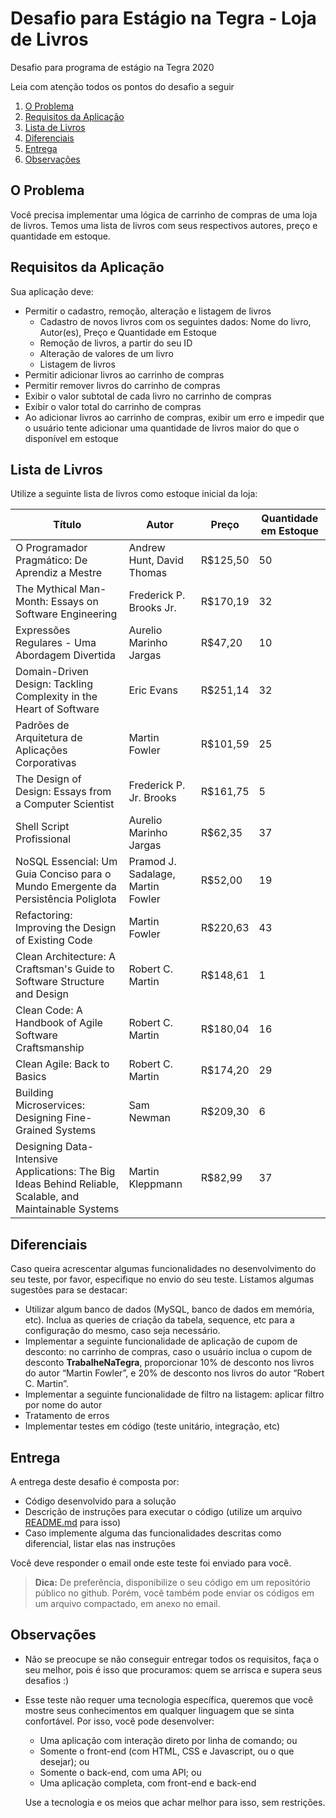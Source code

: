 # Desafio para Estágio na Tegra - Loja de Livros

Desafio para programa de estágio na Tegra 2020

Leia com atenção todos os pontos do desafio a seguir

1. [O Problema](https://github.com/tegraoss/desafio-estagio-tegra#o-problema)
2. [Requisitos da Aplicação](https://github.com/tegraoss/desafio-estagio-tegra#requisitos-da-aplica%C3%A7%C3%A3o)
3. [Lista de Livros](https://github.com/tegraoss/desafio-estagio-tegra#lista-de-livros)
4. [Diferenciais](https://github.com/tegraoss/desafio-estagio-tegra#diferenciais)
5. [Entrega](https://github.com/tegraoss/desafio-estagio-tegra#entrega)
6. [Observações](https://github.com/tegraoss/desafio-estagio-tegra#observa%C3%A7%C3%B5es)

## O Problema

Você precisa implementar uma lógica de carrinho de compras de uma loja de livros. Temos uma lista de livros com seus respectivos autores, preço e quantidade em estoque.

## Requisitos da Aplicação

Sua aplicação deve:

- Permitir o cadastro, remoção, alteração e listagem de livros
  - Cadastro de novos livros com os seguintes dados: Nome do livro, Autor(es), Preço e Quantidade em Estoque
  - Remoção de livros, a partir do seu ID
  - Alteração de valores de um livro
  - Listagem de livros
- Permitir adicionar livros ao carrinho de compras
- Permitir remover livros do carrinho de compras
- Exibir o valor subtotal de cada livro no carrinho de compras
- Exibir o valor total do carrinho de compras
- Ao adicionar livros ao carrinho de compras, exibir um erro e impedir que o usuário tente adicionar uma quantidade de livros maior do que o disponível em estoque

## Lista de Livros

Utilize a seguinte lista de livros como estoque inicial da loja:

| Título                                                                                                   | Autor                             | Preço    | Quantidade em Estoque |
|----------------------------------------------------------------------------------------------------------|-----------------------------------|----------|-----------------------|
| O Programador Pragmático: De Aprendiz a Mestre                                                           | Andrew Hunt, David Thomas         | R$125,50 | 50                    |
| The Mythical Man-Month: Essays on Software Engineering                                                   | Frederick P. Brooks Jr.           | R$170,19 | 32                    |
| Expressões Regulares - Uma Abordagem Divertida                                                           | Aurelio Marinho Jargas            | R$47,20  | 10                    |
| Domain-Driven Design: Tackling Complexity in the Heart of Software                                       | Eric Evans                        | R$251,14 | 32                    |
| Padrões de Arquitetura de Aplicações Corporativas                                                        | Martin Fowler                     | R$101,59 | 25                    |
| The Design of Design: Essays from a Computer Scientist                                                   | Frederick P. Jr. Brooks           | R$161,75 | 5                     |
| Shell Script Profissional                                                                                | Aurelio Marinho Jargas            | R$62,35  | 37                    |
| NoSQL Essencial: Um Guia Conciso para o Mundo Emergente da Persistência Poliglota                        | Pramod J. Sadalage, Martin Fowler | R$52,00  | 19                    |
| Refactoring: Improving the Design of Existing Code                                                       | Martin Fowler                     | R$220,63 | 43                    |
| Clean Architecture: A Craftsman's Guide to Software Structure and Design                                 | Robert C. Martin                  | R$148,61 | 1                     |
| Clean Code: A Handbook of Agile Software Craftsmanship                                                   | Robert C. Martin                  | R$180,04 | 16                    |
| Clean Agile: Back to Basics                                                                              | Robert C. Martin                  | R$174,20 | 29                    |
| Building Microservices: Designing Fine-Grained Systems                                                   | Sam Newman                        | R$209,30 | 6                     |
| Designing Data-Intensive Applications: The Big Ideas Behind Reliable, Scalable, and Maintainable Systems | Martin Kleppmann                  | R$82,99  | 37                    |

## Diferenciais

Caso queira acrescentar algumas funcionalidades no desenvolvimento do seu teste, por favor, especifique no envio do seu teste. Listamos algumas sugestões para se destacar:

- Utilizar algum banco de dados (MySQL, banco de dados em memória, etc). Inclua as queries de criação da tabela, sequence, etc para a configuração do mesmo, caso seja necessário.
- Implementar a seguinte funcionalidade de aplicação de cupom de desconto: no carrinho de compras, caso o usuário inclua o cupom de desconto **TrabalheNaTegra**, proporcionar 10% de desconto nos livros do autor “Martin Fowler”, e 20% de desconto nos livros do autor “Robert C. Martin”.
- Implementar a seguinte funcionalidade de filtro na listagem: aplicar filtro por nome do autor
- Tratamento de erros
- Implementar testes em código (teste unitário, integração, etc)

## Entrega

A entrega deste desafio é composta por:

- Código desenvolvido para a solução
- Descrição de instruções para executar o código (utilize um arquivo [README.md](https://medium.com/@giu.drawer/criando-um-arquivo-readme-para-o-seu-projeto-afd66ce1af40) para isso)
- Caso implemente alguma das funcionalidades descritas como diferencial, listar elas nas instruções

Você deve responder o email onde este teste foi enviado para você.

> **Dica:** De preferência, disponibilize o seu código em um repositório público no github. Porém, você também pode enviar os códigos em um arquivo compactado, em anexo no email.

## Observações

- Não se preocupe se não conseguir entregar todos os requisitos, faça o seu melhor, pois é isso que procuramos: quem se arrisca e supera seus desafios :)
- Esse teste não requer uma tecnologia específica, queremos que você mostre seus conhecimentos em qualquer linguagem que se sinta confortável. Por isso, você pode desenvolver:
  - Uma aplicação com interação direto por linha de comando; ou
  - Somente o front-end (com HTML, CSS e Javascript, ou o que desejar); ou
  - Somente o back-end, com uma API; ou
  - Uma aplicação completa, com front-end e back-end

  Use a tecnologia e os meios que achar melhor para isso, sem restrições.
